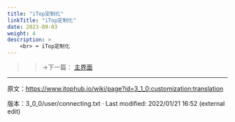 ```yaml
---
title: "iTop定制化"
linkTitle: "iTop定制化"
date: 2023-09-03
weight: 4
description: >
    <br> ➡️ iTop定制化
---
```


>> →下一篇： [主界面](../02-itop_main_screen/) 

---
原文：<https://www.itophub.io/wiki/page?id=3_1_0:customization:translation>

版本：3_0_0/user/connecting.txt · Last modified: 2022/01/21 16:52 (external edit)
